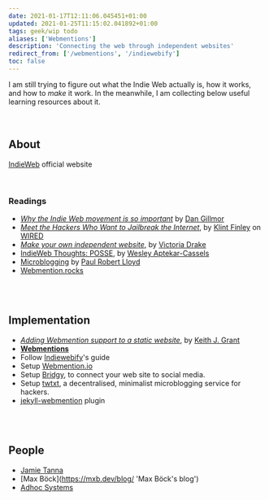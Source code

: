 ```yaml
---
date: 2021-01-17T12:11:06.045451+01:00
updated: 2021-01-25T11:15:02.041892+01:00
tags: geek/wip todo
aliases: ['Webmentions']
description: 'Connecting the web through independent websites'
redirect_from: ['/webmentions', '/indiewebify']
toc: false
---
```

<div>
	I am still trying to figure out what the Indie Web actually is, how it works, and how to <i>make</i> it work. In the meanwhile, I am collecting below useful learning resources about it.
</div>

<br>
<br>

## About

[IndieWeb](https://indieweb.org 'What is IndieWeb?') official website

<br>

### Readings

- [<cite>Why the Indie Web movement is so important</cite>](https://dangillmor.com/2014/04/25/indie-web-important/ 'Why the Indie Web movement is so important') by [Dan Gillmor](https://dangillmor.com/ 'Dan Gillmor')
- [<cite>Meet the Hackers Who Want to Jailbreak the Internet</cite>](https://www.wired.com/2013/08/indie-web/ 'Meet the Hackers Who Want to Jailbreak the Internet - WIRED'), by [Klint Finley](https://www.wired.com/author/klint-finley) on [WIRED](https://www.wired.com/ 'WIRED')
- [*Make your own independent website*](https://victoria.dev/blog/make-your-own-independent-website/ 'Make your own independent website'), by [Victoria Drake](https://victoria.dev 'Victoria Drake')
- [IndieWeb Thoughts: POSSE](https://notebook.wesleyac.com/indieweb-thoughts-posse/ 'IndieWeb Thoughts: POSSE'), by [Wesley Aptekar-Cassels](https://wesleyac.com 'Wesley’s personal website')
- [Microblogging](https://paulrobertlloyd.com/2018/01/microblogging/ 'Microblogging by Paul Robert Lloyd') by [Paul Robert Lloyd](https://paulrobertlloyd.com 'Paul Robert Lloyd')
- [Webmention.rocks](https://webmention.rocks 'Webmention.rocks')

<br>
<br>

## Implementation

- [*Adding Webmention support to a static website*](https://keithjgrant.com/posts/2019/02/adding-webmention-support-to-a-static-site/ 'Adding Webmention support to a static website'), by [Keith J. Grant](https://keithjgrant.com 'Keith J. Grant')
- [**Webmentions**](https://indieweb.org/Webmention 'Webmention on IndieWebify')
- Follow [Indiewebify](https://indiewebify.me 'Indiewebify')'s guide
- Setup [Webmention.io](https://webmention.io/ 'Webmention')
- Setup [Bridgy](https://brid.gy/ 'Bridgy'), to connect your web site to social media.
- Setup [twtxt](https://github.com/buckket/twtxt 'twtxt source code on GitHub'), a decentralised, minimalist microblogging service for hackers.
- [jekyll-webmention](https://github.com/aarongustafson/jekyll-webmention_io/ 'jekyll-webmention_io on GitHub') plugin

<br>
<br>

## People

- [Jamie Tanna](https://www.jvt.me 'Jamie Tanna')
- [Max Böck](https://mxb.dev/blog/ 'Max Böck's blog')
- [Adhoc Systems](https://adhoc.systems/ 'Adhoc Systems')